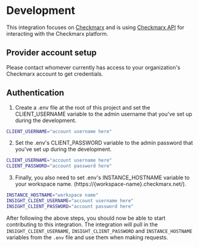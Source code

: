 # Development

This integration focuses on [Checkmarx](https://www.checkmarx.com/) and is using
[Checkmarx API](https://cxprivatecloud.checkmarx.net/cxrestapi/help/swagger/ui/index)
for interacting with the Checkmarx platform.

## Provider account setup

Please contact whomever currently has access to your organization's Checkmarx
account to get credentials.

## Authentication

1. Create a .env file at the root of this project and set the CLIENT_USERNAME
   variable to the admin username that you've set up during the development.

```bash
CLIENT_USERNAME="account username here"
```

2. Set the .env's CLIENT_PASSWORD variable to the admin password that you've set
   up during the development.

```bash
CLIENT_USERNAME="account username here"
CLIENT_PASSWORD="account password here"
```

3. Finally, you also need to set .env's INSTANCE_HOSTNAME variable to your
   workspace name. (https://{workspace-name}.checkmarx.net/).

```bash
INSTANCE_HOSTNAME="workspace name"
INSIGHT_CLIENT_USERNAME="account username here"
INSIGHT_CLIENT_PASSWORD="account password here"
```

After following the above steps, you should now be able to start contributing to
this integration. The integration will pull in the `INSIGHT_CLIENT_USERNAME`,
`INSIGHT_CLIENT_PASSWORD` and `INSTANCE_HOSTNAME` variables from the `.env` file
and use them when making requests.

